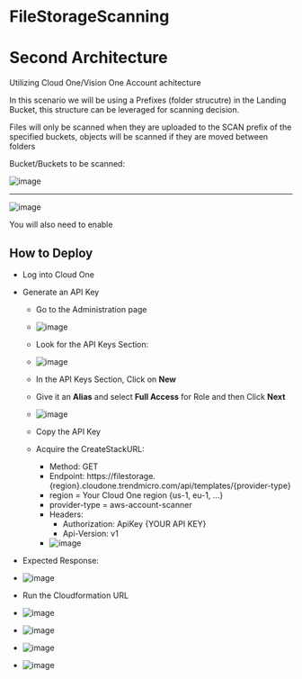 # FileStorageScanning

# Second Architecture

Utilizing Cloud One/Vision One Account achitecture

In this scenario we will be using a Prefixes (folder strucutre) in the Landing Bucket, this structure can be leveraged for scanning decision.

Files will only be scanned when they are uploaded to the SCAN prefix of the specified buckets, objects will be scanned if they are moved between folders

Bucket/Buckets to be scanned:


![image](https://github.com/VitorCora/FileStorageScanning/assets/59590152/cff4a335-48c3-438d-aa00-870575c1c32e)

----

![image](https://github.com/VitorCora/FileStorageScanning/assets/59590152/7ab1628a-9e4d-40d1-8943-d061f2f7e148)

You will also need to enable 

 ## How to Deploy

 - Log into Cloud One
 - Generate an API Key
   - Go to the Administration page
   - ![image](https://github.com/VitorCora/FileStorageScanning/assets/59590152/c2e13c2b-1bf5-4833-88aa-b0cfa628437d)
   - Look for the API Keys Section:
   - ![image](https://github.com/VitorCora/FileStorageScanning/assets/59590152/bc6e411e-cc6b-4c6d-89be-7f0a79c3361b)
   - In the API Keys Section, Click on **New**
   - Give it an **Alias** and select **Full Access** for Role and then Click **Next**
   - ![image](https://github.com/VitorCora/FileStorageScanning/assets/59590152/012b19e9-32ab-45df-9af8-c279f7cf534f)
   - Copy the API Key
  
   - Acquire the CreateStackURL:
     -  Method: GET
     -  Endpoint:  https://filestorage.{region}.cloudone.trendmicro.com/api/templates/{provider-type}
       - region = Your Cloud One region {us-1, eu-1, ...}
       - provider-type =  aws-account-scanner
      - Headers:
        - Authorization: ApiKey {YOUR API KEY}
        -  Api-Version: v1
     -  ![image](https://github.com/VitorCora/FileStorageScanning/assets/59590152/04e7ce64-9b0b-4ebb-a18c-dc442115f3ee)
  - Expected Response:
   - ![image](https://github.com/VitorCora/FileStorageScanning/assets/59590152/2228066c-9a42-4422-92a0-8b6067e45f3b)

- Run the Cloudformation URL
- ![image](https://github.com/VitorCora/FileStorageScanning/assets/59590152/3627f8aa-4503-42de-9174-d2bb22054181)
- ![image](https://github.com/VitorCora/FileStorageScanning/assets/59590152/9bec28f0-48e4-4059-963d-75de1a0d6d14)
- ![image](https://github.com/VitorCora/FileStorageScanning/assets/59590152/b2219bc2-a3ea-4e81-a240-a510bbe0f788)
- ![image](https://github.com/VitorCora/FileStorageScanning/assets/59590152/e246bd52-216b-458e-92f8-bd5c6042f30e)
